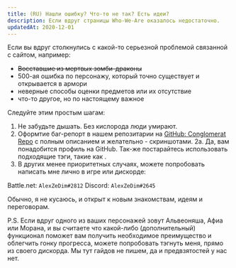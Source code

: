 ```yaml
---
title: (RU) Нашли ошибку? Что-то не так? Есть идеи?
description: Если вдруг страницы Who-We-Are оказалось недостаточно.
updatedAt: 2020-12-01
---
```


Если вы вдруг столкнулись с какой-то серьезной проблемой связанной с сайтом, например:

 - ~~Восставшие из мертвых зомби-драконы~~
 - 500-ая ошибка по персонажу, который точно существует и открывается в армори
 - неверные способы оценки предметов или их отсутствие
 - что-то другое, но по настоящему важное

Следуйте этим простым шагам:

 1. Не забудьте дышать. Без кислорода люди умирают.
 2. Оформтие баг-репорт в нашем репозитарии на [GitHub: Conglomerat Repo](https://github.com/AlexZeDim/conglomerat-FRONT/issues) с полным описанием и желательно - скриншотами. 
  2a. Да, вам понадобится профиль на GitHub. Так-же постарайтесь использовать подходящие тэги, такие как <BUG>.
 3. В других менее приоритетных случаях, можете попробовать написать мне лично в игре или дискорде:

 Battle.net: `AlexZeDim#2812`
 Discord: `AlexZeDim#2645`

Обычно, я не кусаюсь, и открыт к новым знакомствам, идеям и переговорам. 

P.S. Если вдруг одного из ваших персонажей зовут Альвеоняша, Афиа или Морана, и вы считаете что какой-либо
(дополнительный) функционал поможет вам получить необходимое преимущество и облегчить гонку прогресса, можете попробовать тэгнуть меня, прямо из своего дискорда. 
Мы тут гайдов не пишем, да и предвзятостей у нас нет.
    
